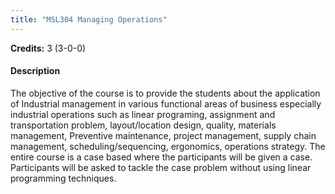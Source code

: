 ```yaml
---
title: "MSL304 Managing Operations"
---
```

**Credits:** 3 (3-0-0)

#### Description
The objective of the course is to provide the students about the application of Industrial management in various functional areas of business especially industrial operations such as linear programing, assignment and transportation problem, layout/location design, quality, materials management, Preventive maintenance, project management, supply chain management, scheduling/sequencing, ergonomics, operations strategy. The entire course is a case based where the participants will be given a case. Participants will be asked to tackle the case problem without using linear programming techniques.